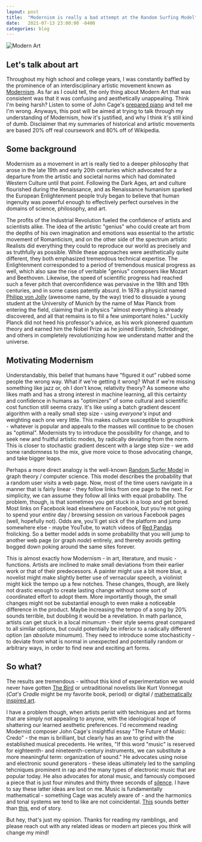 ```yaml
---
layout: post
title:  "Modernism is really a bad attempt at the Random Surfing Model"
date:   2021-07-13 23:00:00 -0400
categories: blog
---
```

![Modern Art](https://eisnermuseum.org/wp-content/uploads/2019/10/Kandinsky_-_Jaune_Rouge_Bleu.jpg)

## Let's talk about art
Throughout my high school and college years, I was constantly baffled by the prominence of an interdisciplinary artistic movement known as [Modernism](https://en.wikipedia.org/wiki/Modernism). As far as I could tell, the only thing about Modern Art that was consistent was that it was confusing and aesthetically unappealing. Think I'm being harsh? Listen to some of John Cage's [prepared piano](https://www.youtube.com/watch?v=N0-y8oNDLgU) and tell me I'm wrong. Anyways, this post will be aimed at trying to talk through my understanding of Modernism, how it's justified, and why I think it's still kind of dumb. Disclaimer that my summaries of historical and artistic movements are based 20% off real coursework and 80% off of Wikipedia.

## Some background
Modernism as a movement in art is really tied to a deeper philosophy that arose in the late 19th and early 20th centuries which advocated for a departure from the artistic and societal norms which had dominated Western Culture until that point. Following the Dark Ages, art and culture flourished during the Renaissance, and as Renaissance humanism sparked the European Enlightenment people truly began to believe that human ingenuity was powerful enough to effectively perfect ourselves in the domains of science, philosophy, and art. 

The profits of the Industrial Revolution fueled the confidence of artists and scientists alike. The idea of the artistic "genius" who could create art from the depths of his own imagination and emotions was essential to the artistic movement of Romanticism, and on the other side of the spectrum artistic Realists did everything they could to reproduce our world as precisely and as truthfully as possible. While these approaches were aesthetically quite different, they both emphasized tremendous technical expertise. The Enlightenment corresponded to a period of tremendous musical progress as well, which also saw the rise of veritable "genius" composers like Mozart and Beethoven. Likewise, the speed of scientific progress had reached such a fever pitch that overconfidence was pervasive in the 18th and 19th centuries, and in some cases patently absurd. In 1878 a physicist named [Philipp von Jolly](https://en.wikipedia.org/wiki/Philipp_von_Jolly) (awesome name, by the way) tried to dissuade a young student at the University of Munich by the name of Max Planck from entering the field, claiming that in physics "almost everything is already discovered, and all that remains is to fill a few unimportant holes." Luckily Planck did not heed his professor's advice, as his work pioneered quantum theory and earned him the Nobel Prize as he joined Einstein, Schrödinger, and others in completely revolutionizing how we understand matter and the universe.

## Motivating Modernism
Understandably, this belief that humans have "figured it out" rubbed some people the wrong way. What if we're getting it wrong? What if we're missing something like jazz or, oh I don't know, relativity theory? As someone who likes math and has a strong interest in machine learning, all this certainty and confidence in humans as "optimizers" of some cultural and scientific cost function still seems crazy. It's like using a batch gradient descent algorithm with a really small step size - using *everyone's* input and weighting each one very little. This makes culture susceptible to groupthink - whatever is popular and appeals to the masses will continue to be chosen as "optimal". Modernists try to introduce the possibility for change, and to seek new and fruitful artistic modes, by radically deviating from the norm. This is closer to stochastic gradient descent with a large step size - we add some randomness to the mix, give more voice to those advocating change, and take bigger leaps.

Perhaps a more direct analogy is the well-known [Random Surfer Model](https://en.wikipedia.org/wiki/Random_surfing_model) in graph theory / computer science. This model describes the probability that a random user visits a web page. Now, most of the time users navigate in a manner that is fairly linear - they follow links from one page to the next. For simplicity, we can assume they follow all links with equal probability. The problem, though, is that sometimes you get stuck in a loop and get bored. Most links on Facebook lead elsewhere on Facebook, but you're not going to spend your *entire* day / browsing session on various Facebook pages (well, hopefully not). Odds are, you'll get sick of the platform and jump somewhere else - maybe YouTube, to watch videos of [Red Pandas](https://www.youtube.com/watch?v=DSehQsYU9h4) frolicking. So a better model adds in some probability that you will jump to another web page (or graph *node*) entirely, and thereby avoids getting bogged down poking around the same sites forever.

This is almost exactly how Modernism - in art, literature, and music - functions. Artists are inclined to make small deviations from their earlier work or that of their predecessors. A painter might use a bit more blue, a novelist might make slightly better use of vernacular speech, a violinist might kick the tempo up a few notches. These changes, though, are likely not drastic enough to create lasting change without some sort of coordinated effort to adopt them. More importantly though, the small changes might not be substantial enough to even make a noticeable difference in the product. Maybe increasing the tempo of a song by 20% sounds terrible, but doubling it would be a revelation. In math parlance, artists can get stuck in a local minumum - their style seems great compared to all similar options, but could potentially be inferior to a radically different option (an *absolute* minumum). They need to introduce some stochasticity - to deviate from what is normal in unexpected and potentially random or arbitrary ways, in order to find new and exciting art forms. 

## So what?
The results are tremendous - without this kind of experimentation we would never have gotten [The Bird](https://www.youtube.com/watch?v=KYQCwoas3rk) or untraditional novelists like Kurt Vonnegut (*Cat's Cradle* might be my favorite book, period) or digital / [mathematically inspired art](https://upload.wikimedia.org/wikipedia/commons/7/7d/Electricsheep-14525.jpg).

I have a problem though, when artists perist with techniques and art forms that are simply not appealing to anyone, with the ideological hope of shattering our learned aesthetic preferences. I'd recommend reading Modernist composer John Cage's insightful essay "The Future of Music: Credo" - the man is brilliant, but clearly has an axe to grind with the established musical precedents. He writes, "If this word "music" is reserved for eighteenth- and nineteenth-century instruments, we can substitute a more meaningful term: organization of sound." He advocates using noise and electronic sound generators - these ideas ultimately led to the sampling tehcniques prominent in rap and the many types of electronic music that are popular today. He also advocates for atonal music, and famously composed a piece that is just four minutes and thirty three seconds of [silence](https://www.youtube.com/watch?v=JTEFKFiXSx4). I have to say these latter ideas are lost on me. Music is fundamentally mathematical - something Cage was acutely aware of - and the harmonics and tonal systems we tend to like are not coincidental. [This](https://www.youtube.com/watch?v=jv2WJMVPQi8) sounds better than [this](https://www.youtube.com/watch?v=B_8-B2rNw7s), end of story.   

But hey, that's just my opinion. Thanks for reading my ramblings, and please reach out with any related ideas or modern art pieces you think will change my mind! 


[jekyll-docs]: https://jekyllrb.com/docs/home
[jekyll-gh]:   https://github.com/jekyll/jekyll
[jekyll-talk]: https://talk.jekyllrb.com/
